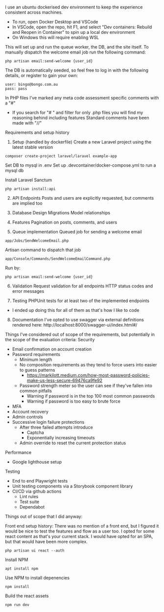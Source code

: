 I use an ubuntu dockerised dev environment to keep the experience consistent across machines.
- To run, open Docker Desktop and VSCode
- In VSCode, open the repo, hit F1, and select "Dev containers: Rebuild and Reopen in Container" to spin up a local dev environment
- On Windows this will require enabling WSL

This will set up and run the queue worker, the DB, and the site itself.
To manually dispatch the welcome email job run the following command:
```
php artisan email:send-welcome {user_id}
```

The DB is automatically seeded, so feel free to log in with the following details, or register to gain your own:
```
user: bingo@bongo.com.au
pass: pass
```

In PHP files I've marked any meta code assessment specific comments with a "#"
- If you search for "# " and filter for only .php files you will find my reasoning behind including features
Standard comments have been made with "//"

Requirements and setup history

1) Setup (handled by dockerfile)
Create a new Laravel project using the latest stable version
```
composer create-project laravel/laravel example-app
```

Set DB to mysql in .env
Set up .devcontainer/docker-compose.yml to run a mysql db

Install Laravel Sanctum
```
php artisan install:api
```

2) API Endpoints
Posts and users are explicitly requested, but comments are implied too

3) Database Design
Migrations
Model relationships

4) Features
Pagination on posts, comments, and users

5) Queue implementation
Queued job for sending a welcome email
```
app/Jobs/SendWelcomeEmail.php
```

Artisan command to dispatch that job
```
app/Console/Commands/SendWelcomeEmailCommand.php
```

Run by:
```
php artisan email:send-welcome {user_id}
```

6) Validation
Request validation for all endpoints
HTTP status codes and error messages

7) Testing
PHPUnit tests for at least two of the implemented endpoints
- I ended up doing this for all of them as that's how I like to code

8) Documentation
I've opted to use swagger via external definitions rendered here: http://localhost:8000/swagger-ui/index.html#/

Things I've considered out of scope of the requirements, but potentially in the scope of the evaluation criteria:
Security
- Email confirmation on account creation
- Password requirements
  - Minimum length
  - No composition requirements as they tend to force users into easier to guess patterns
    - https://markilott.medium.com/how-most-password-policies-make-us-less-secure-69476ca9fe92
  - Password strength meter so the user can see if they've fallen into common pitfalls
    - Warning if password is in the top 100 most common passwords
    - Warning if password is too easy to brute force
- MFA
- Account recovery
- Admin controls
- Successive login failure protections
  - After three failed attempts introduce
    - Captcha
    - Exponentially increasing timeouts
  - Admin override to reset the current protection status

Performance
- Google lighthouse setup

Testing
- End to end Playwright tests
- Unit testing components via a Storybook component library
- CI/CD via github actions
  - Lint rules
  - Test suite
  - Dependabot

Things out of scope that I did anyway:

Front end setup history:
There was no mention of a front end, but I figured it would be nice to test the features and flow as a user too.
I opted for some react content as that's your current stack.
I would have opted for an SPA, but that would have been more complex.

```
php artisan ui react --auth
```

Install NPM
```
apt install npm
```

Use NPM to install depenencies
```
npm install
```

Build the react assets
```
npm run dev
```
